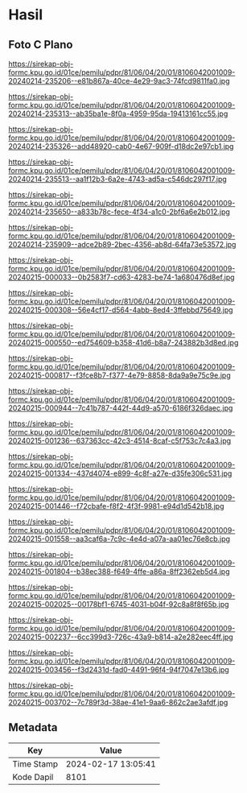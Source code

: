 # Hasil

## Foto C Plano

https://sirekap-obj-formc.kpu.go.id/01ce/pemilu/pdpr/81/06/04/20/01/8106042001009-20240214-235206--e81b867a-40ce-4e29-9ac3-74fcd9811fa0.jpg

https://sirekap-obj-formc.kpu.go.id/01ce/pemilu/pdpr/81/06/04/20/01/8106042001009-20240214-235313--ab35ba1e-8f0a-4959-95da-19413161cc55.jpg

https://sirekap-obj-formc.kpu.go.id/01ce/pemilu/pdpr/81/06/04/20/01/8106042001009-20240214-235326--add48920-cab0-4e67-909f-d18dc2e97cb1.jpg

https://sirekap-obj-formc.kpu.go.id/01ce/pemilu/pdpr/81/06/04/20/01/8106042001009-20240214-235513--aa1f12b3-6a2e-4743-ad5a-c546dc297f17.jpg

https://sirekap-obj-formc.kpu.go.id/01ce/pemilu/pdpr/81/06/04/20/01/8106042001009-20240214-235650--a833b78c-fece-4f34-a1c0-2bf6a6e2b012.jpg

https://sirekap-obj-formc.kpu.go.id/01ce/pemilu/pdpr/81/06/04/20/01/8106042001009-20240214-235909--adce2b89-2bec-4356-ab8d-64fa73e53572.jpg

https://sirekap-obj-formc.kpu.go.id/01ce/pemilu/pdpr/81/06/04/20/01/8106042001009-20240215-000033--0b2583f7-cd63-4283-be74-1a680476d8ef.jpg

https://sirekap-obj-formc.kpu.go.id/01ce/pemilu/pdpr/81/06/04/20/01/8106042001009-20240215-000308--56e4cf17-d564-4abb-8ed4-3ffebbd75649.jpg

https://sirekap-obj-formc.kpu.go.id/01ce/pemilu/pdpr/81/06/04/20/01/8106042001009-20240215-000550--ed754609-b358-41d6-b8a7-243882b3d8ed.jpg

https://sirekap-obj-formc.kpu.go.id/01ce/pemilu/pdpr/81/06/04/20/01/8106042001009-20240215-000817--f3fce8b7-f377-4e79-8858-8da9a9e75c9e.jpg

https://sirekap-obj-formc.kpu.go.id/01ce/pemilu/pdpr/81/06/04/20/01/8106042001009-20240215-000944--7c41b787-442f-44d9-a570-6186f326daec.jpg

https://sirekap-obj-formc.kpu.go.id/01ce/pemilu/pdpr/81/06/04/20/01/8106042001009-20240215-001236--637363cc-42c3-4514-8caf-c5f753c7c4a3.jpg

https://sirekap-obj-formc.kpu.go.id/01ce/pemilu/pdpr/81/06/04/20/01/8106042001009-20240215-001334--437d4074-e899-4c8f-a27e-d35fe306c531.jpg

https://sirekap-obj-formc.kpu.go.id/01ce/pemilu/pdpr/81/06/04/20/01/8106042001009-20240215-001446--f72cbafe-f8f2-4f3f-9981-e94d1d542b18.jpg

https://sirekap-obj-formc.kpu.go.id/01ce/pemilu/pdpr/81/06/04/20/01/8106042001009-20240215-001558--aa3caf6a-7c9c-4e4d-a07a-aa01ec76e8cb.jpg

https://sirekap-obj-formc.kpu.go.id/01ce/pemilu/pdpr/81/06/04/20/01/8106042001009-20240215-001804--b38ec388-f649-4ffe-a86a-8ff2362eb5d4.jpg

https://sirekap-obj-formc.kpu.go.id/01ce/pemilu/pdpr/81/06/04/20/01/8106042001009-20240215-002025--00178bf1-6745-4031-b04f-92c8a8f8f65b.jpg

https://sirekap-obj-formc.kpu.go.id/01ce/pemilu/pdpr/81/06/04/20/01/8106042001009-20240215-002237--6cc399d3-726c-43a9-b814-a2e282eec4ff.jpg

https://sirekap-obj-formc.kpu.go.id/01ce/pemilu/pdpr/81/06/04/20/01/8106042001009-20240215-003456--f3d2431d-fad0-4491-96f4-94f7047e13b6.jpg

https://sirekap-obj-formc.kpu.go.id/01ce/pemilu/pdpr/81/06/04/20/01/8106042001009-20240215-003702--7c789f3d-38ae-41e1-9aa6-862c2ae3afdf.jpg


## Metadata

| Key        | Value               |
| ---------- | ------------------- |
| Time Stamp | 2024-02-17 13:05:41 |
| Kode Dapil | 8101                |



